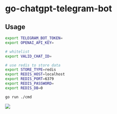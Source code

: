 # go-chatgpt-telegram-bot

## Usage

```sh
export TELEGRAM_BOT_TOKEN=
export OPENAI_API_KEY=

# whitelist
export VALID_CHAT_ID=

# use redis to store data
export STORE_TYPE=redis
export REDIS_HOST=localhost
export REDIS_PORT=6379
export REDIS_PASSWORD=
export REDIS_DB=0

go run ./cmd
```

![](https://i.imgur.com/PKEobN7.png)
